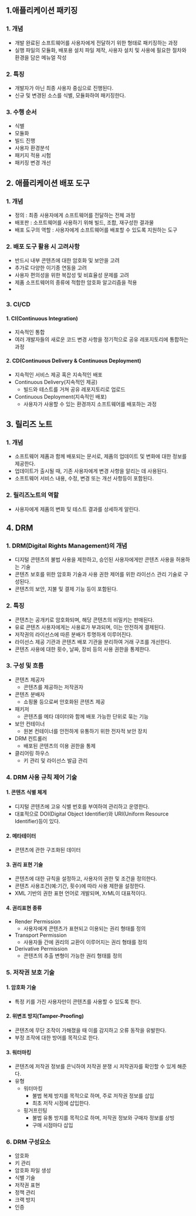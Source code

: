 ## 1.애플리케이션 패키징
### 1. 개념
- 개발 완료된 소프트웨어를 사용자에게 전달하기 위한 형태로 패키징하는 과정
- 실행 파일의 모듈화, 배포용 설치 파일 제작, 사용자 설치 및 사용에 필요한 절차와 환경을 담은 메뉴얼 작성

### 2. 특징
- 개발자가 아닌 최종 사용자 중심으로 진행된다.
- 신규 및 변경된 소스를 식별, 모듈화하여 패키징한다.

### 3. 수행 순서
- 식별
- 모듈화
- 빌드 진행
- 사용자 환경분석
- 패키지 적용 시험
- 패키징 변경 개선

## 2. 애플리케이션 배포 도구
### 1. 개념
- 정의 : 최종 사용자에게 소프트웨어를 전달하는 전체 과정
- 배포판 : 소프트웨어를 사용하기 위해 빌드, 조합, 재구성한 결과물
- 배포 도구의 역할 : 사용자에게 소프트웨어를 배포할 수 있도록 지원하는 도구
### 2. 배포 도구 활용 시 고려사항
- 반드시 내부 콘텐츠에 대한 암호화 및 보안을 고려
- 추가로 다양한 이기종 연동을 고려
- 사용자 편의성을 위한 복잡성 및 비효율성 문제를 고려
- 제품 소프트웨어의 종류에 적합한 암호화 알고리즘을 적용
- 
### 3. CI/CD
#### 1. CI(Continuous Integration)
- 지속적인 통합
- 여러 개발자들의 새로운 코드 변경 사항을 정기적으로 공유 레포지토리에 통합하는 과정
#### 2. CD(Continuous Delivery & Continuous Deployment)
- 지속적인 서비스 제공 혹은 지속적인 배포
- Continuous Delivery(지속적인 제공)
  - 빌드와 테스트를 거쳐 공유 레포지토리로 업로드
- Continuous Deployment(지속적인 배포)
  - 사용자가 사용할 수 있는 환경까지 소프트웨어를 배포하는 과정

## 3. 릴리즈 노트
### 1. 개념
- 소프트웨어 제품과 함께 배포되는 문서로, 제품의 업데이트 및 변화에 대한 정보를 제공한다.
- 업데이트가 출시될 때, 기존 사용자에게 변경 사항을 알리는 데 사용된다.
- 소프트웨어 서비스 내용, 수정, 변경 또는 개선 사항등이 포함된다.

### 2. 릴리즈노트의 역할
- 사용자에게 제품의 변화 및 테스트 결과를 상세하게 알린다.

## 4. DRM
### 1. DRM(Digital Rights Management)의 개념
- 디지털 콘텐츠의 불법 사용을 제한하고, 승인된 사용자에게만 콘텐츠 사용을 허용하는 기술
- 콘텐츠 보호를 위한 암호화 기술과 사용 권한 제어를 위한 라이선스 관리 기술로 구성된다.
- 콘텐츠의 보안, 지불 및 결제 기능 등이 포함된다.

### 2. 특징
- 콘텐츠는 공개키로 암호화되며, 해당 콘텐츠의 비밀키는 판매된다.
- 유료 콘텐츠 사용자에게는 사용료가 부과되며, 이는 안전하게 결제된다.
- 저작권의 라이선스에 따른 분배가 투명하게 이루어진다.
- 라이선스 제공 기관과 콘텐츠 배포 기관을 분리하여 거래 구조를 개선한다.
- 콘텐츠 사용에 대한 횟수, 날짜, 장비 등의 사용 권한을 통제한다.


### 3. 구성 및 흐름
- 콘텐츠 제공자
  - 콘텐츠를 제공하는 저작권자
- 콘텐츠 분배자
  - 쇼핑몰 등으로써 안호화된 콘텐츠 제공
- 패키저
  - 콘텐츠를 메타 데이터와 함께 배포 가능한 단위로 묶는 기능
- 보안 컨테이너
  - 원본 컨테이너를 안전하게 유통하기 위한 전자적 보안 장치
- DRM 컨트롤러
  - 배포된 콘텐츠의 이용 권한을 통제
- 클리어링 하우스
  - 키 관리 및 라이선스 발급 관리

### 4. DRM 사용 규칙 제어 기술
#### 1. 콘텐츠 식별 체게
- 디지털 콘텐츠에 고유 식별 번호를 부여하여 관리하고 운영한다.
- 대표적으로 DOI(Digital Object Identifier)와 URI(Uniform Resource Identifier)등이 있다.
#### 2. 메타테이터
- 콘텐츠에 관한 구조화된 데이터

#### 3. 권리 표현 기술
- 콘텐츠에 대한 규칙을 설정하고, 사용자의 권한 및 조건을 정의한다.
- 콘텐츠 사용조건(예:기간, 횟수)에 따라 사용 제한을 설정한다.
- XML 기반의 권한 표현 언어로 개발되며, XrML이 대표적이다.

#### 4. 권리표현 종류
- Render Permission
  - 사용자에게 콘텐츠가 표현되고 이용되는 권리 형태를 정의
- Transport Permission
  - 사용자들 간에 권리의 교환이 이루어지는 권리 형태를 정의
- Derivative Permission
  - 콘텐츠의 추출 변형이 가능한 권리 형태를 정의

### 5. 저작권 보호 기술
#### 1. 암호화 기술
- 특정 키를 가진 사용자만이 콘텐츠를 사용할 수 있도록 한다.
#### 2. 위변조 방지(Tamper-Proofing)
- 콘텐츠에 무단 조작이 가해졌을 때 이를 감지하고 오류 동작을 유발한다.
- 부정 조작에 대한 방어를 목적으로 한다.
#### 3. 워터마킹
- 콘텐츠에 저작권 정보를 은닉하여 저작권 분쟁 시 저작권자를 확인할 수 있게 해준다.
- 유형
  - 워터마킹
    - 불법 복제 방지를 목적으로 하며, 주로 저작권 정보를 삽입
    - 최초 저작 시점에 삽입한다.
  - 핑거프린팅
    - 불법 유통 방지를 목적으로 하며, 저작권 정보와 구매자 정보를 상빙
    - 구매 시점마다 삽입

### 6. DRM 구성요소
- 암호화
- 키 관리
- 암호화 파일 생성
- 식별 기술
- 저작권 표현
- 정책 관리
- 크랙 방지
- 인증





